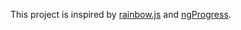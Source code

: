 This project is inspired by [rainbow.js](http://buunguyen.github.io/rainbow.js/ "Link") and [ngProgress](http://victorbjelkholm.github.io/ngProgress/ "Link").
